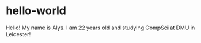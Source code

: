# hello-world

Hello!  My name is Alys.  I am 22 years old and studying CompSci at DMU in Leicester!
